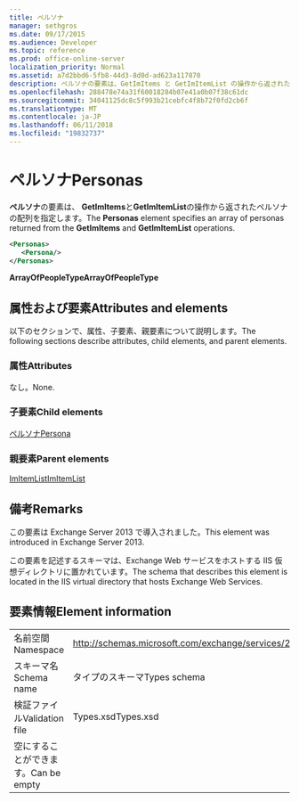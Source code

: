 ```yaml
---
title: ペルソナ
manager: sethgros
ms.date: 09/17/2015
ms.audience: Developer
ms.topic: reference
ms.prod: office-online-server
localization_priority: Normal
ms.assetid: a7d2bbd6-5fb8-44d3-8d0d-ad623a117870
description: ペルソナの要素は、GetImItems と GetImItemList の操作から返されたペルソナの配列を指定します。
ms.openlocfilehash: 288478e74a31f60018284b07e41a0b07f38c61dc
ms.sourcegitcommit: 34041125dc8c5f993b21cebfc4f8b72f0fd2cb6f
ms.translationtype: MT
ms.contentlocale: ja-JP
ms.lasthandoff: 06/11/2018
ms.locfileid: "19832737"
---
```

# <a name="personas"></a><span data-ttu-id="f5249-103">ペルソナ</span><span class="sxs-lookup"><span data-stu-id="f5249-103">Personas</span></span>

<span data-ttu-id="f5249-104">**ペルソナ**の要素は、 **GetImItems**と**GetImItemList**の操作から返されたペルソナの配列を指定します。</span><span class="sxs-lookup"><span data-stu-id="f5249-104">The **Personas** element specifies an array of personas returned from the **GetImItems** and **GetImItemList** operations.</span></span> 
  
```XML
<Personas>
   <Persona/>
</Personas>
```

 <span data-ttu-id="f5249-105">**ArrayOfPeopleType**</span><span class="sxs-lookup"><span data-stu-id="f5249-105">**ArrayOfPeopleType**</span></span>
## <a name="attributes-and-elements"></a><span data-ttu-id="f5249-106">属性および要素</span><span class="sxs-lookup"><span data-stu-id="f5249-106">Attributes and elements</span></span>

<span data-ttu-id="f5249-107">以下のセクションで、属性、子要素、親要素について説明します。</span><span class="sxs-lookup"><span data-stu-id="f5249-107">The following sections describe attributes, child elements, and parent elements.</span></span>
  
### <a name="attributes"></a><span data-ttu-id="f5249-108">属性</span><span class="sxs-lookup"><span data-stu-id="f5249-108">Attributes</span></span>

<span data-ttu-id="f5249-109">なし。</span><span class="sxs-lookup"><span data-stu-id="f5249-109">None.</span></span>
  
### <a name="child-elements"></a><span data-ttu-id="f5249-110">子要素</span><span class="sxs-lookup"><span data-stu-id="f5249-110">Child elements</span></span>

[<span data-ttu-id="f5249-111">ペルソナ</span><span class="sxs-lookup"><span data-stu-id="f5249-111">Persona</span></span>](persona.md)
  
### <a name="parent-elements"></a><span data-ttu-id="f5249-112">親要素</span><span class="sxs-lookup"><span data-stu-id="f5249-112">Parent elements</span></span>

[<span data-ttu-id="f5249-113">ImItemList</span><span class="sxs-lookup"><span data-stu-id="f5249-113">ImItemList</span></span>](imitemlist.md)
  
## <a name="remarks"></a><span data-ttu-id="f5249-114">備考</span><span class="sxs-lookup"><span data-stu-id="f5249-114">Remarks</span></span>

<span data-ttu-id="f5249-115">この要素は Exchange Server 2013 で導入されました。</span><span class="sxs-lookup"><span data-stu-id="f5249-115">This element was introduced in Exchange Server 2013.</span></span>
  
<span data-ttu-id="f5249-116">この要素を記述するスキーマは、Exchange Web サービスをホストする IIS 仮想ディレクトリに置かれています。</span><span class="sxs-lookup"><span data-stu-id="f5249-116">The schema that describes this element is located in the IIS virtual directory that hosts Exchange Web Services.</span></span>
  
## <a name="element-information"></a><span data-ttu-id="f5249-117">要素情報</span><span class="sxs-lookup"><span data-stu-id="f5249-117">Element information</span></span>

|||
|:-----|:-----|
|<span data-ttu-id="f5249-118">名前空間</span><span class="sxs-lookup"><span data-stu-id="f5249-118">Namespace</span></span>  <br/> |http://schemas.microsoft.com/exchange/services/2006/types  <br/> |
|<span data-ttu-id="f5249-119">スキーマ名</span><span class="sxs-lookup"><span data-stu-id="f5249-119">Schema name</span></span>  <br/> |<span data-ttu-id="f5249-120">タイプのスキーマ</span><span class="sxs-lookup"><span data-stu-id="f5249-120">Types schema</span></span>  <br/> |
|<span data-ttu-id="f5249-121">検証ファイル</span><span class="sxs-lookup"><span data-stu-id="f5249-121">Validation file</span></span>  <br/> |<span data-ttu-id="f5249-122">Types.xsd</span><span class="sxs-lookup"><span data-stu-id="f5249-122">Types.xsd</span></span>  <br/> |
|<span data-ttu-id="f5249-123">空にすることができます。</span><span class="sxs-lookup"><span data-stu-id="f5249-123">Can be empty</span></span>  <br/> ||
   

